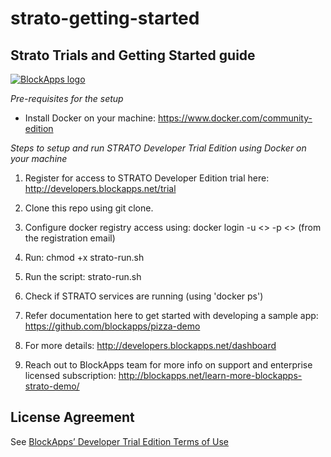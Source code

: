 # strato-getting-started

Strato Trials and Getting Started guide
-----------------
[![BlockApps logo](http://blockapps.net/img/logo_cropped.png)](http://blockapps.net)

*Pre-requisites for the setup*
- Install Docker on your machine: https://www.docker.com/community-edition

*Steps to setup and run STRATO Developer Trial Edition using Docker on your machine*

1) Register for access to STRATO Developer Edition trial here: http://developers.blockapps.net/trial

2) Clone this repo using git clone.

3) Configure docker registry access using: docker login -u <> -p <> <registry> (from the registration email)

4) Run: chmod +x strato-run.sh 

5) Run the script: strato-run.sh

6) Check if STRATO services are running (using 'docker ps')

7) Refer documentation here to get started with developing a sample app: https://github.com/blockapps/pizza-demo

8) For more details: http://developers.blockapps.net/dashboard

9) Reach out to BlockApps team for more info on support and enterprise licensed subscription: http://blockapps.net/learn-more-blockapps-strato-demo/

License Agreement
-----------------
See [BlockApps’ Developer Trial Edition Terms of Use](http://developers.blockapps.net/trial-license)
